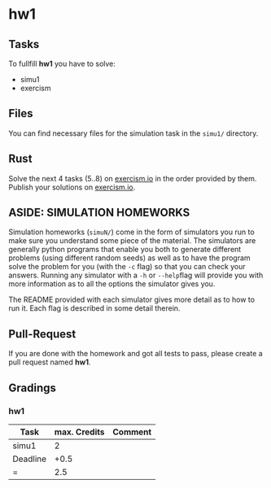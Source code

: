 # hw1

## Tasks
To fullfill **hw1** you have to solve:
- simu1
- exercism

## Files
You can find necessary files for the simulation task in the `simu1/` directory.

## Rust

Solve the next 4 tasks (5..8) on [exercism.io][] in the order provided by them. Publish your solutions on [exercism.io][].

## ASIDE: SIMULATION HOMEWORKS

Simulation homeworks (`simuN/`) come in the form of simulators you run to
make sure you understand some piece of the material. The simulators are generally python programs that enable you both to generate different problems (using different random seeds) as well as to have the program solve the problem for you (with the `-c` flag) so that you can check your answers. Running any simulator with a `-h` or `--help`flag will provide you with more information as to all the options the simulator gives you.

The README provided with each simulator gives more detail as to how to run it. Each flag is described in some detail therein.

## Pull-Request

If you are done with the homework and got all tests to pass, please create a pull request named **hw1**.

## Gradings

### hw1

| Task | max. Credits | Comment |
|---|---|---|
| simu1 | 2 | |
| Deadline | +0.5 | |
| = | 2.5 | |

[exercism.io]: http://exercism.io
